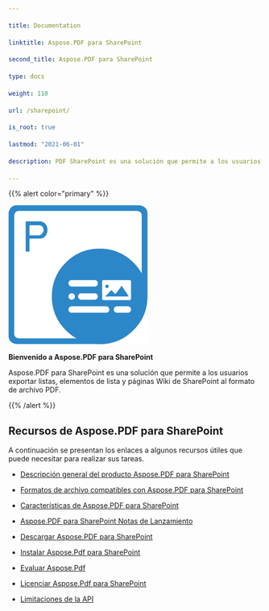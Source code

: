 ```yaml
---

title: Documentation

linktitle: Aspose.PDF para SharePoint

second_title: Aspose.PDF para SharePoint

type: docs

weight: 110

url: /sharepoint/

is_root: true

lastmod: "2021-06-01"

description: PDF SharePoint es una solución que permite a los usuarios exportar listas, elementos de lista y páginas Wiki de SharePoint al formato de archivo PDF.

---
```




{{% alert color="primary" %}}



![Aspose.PDF para Sharepoint logo](aspose_pdf-for-sharepoint.png)



**Bienvenido a Aspose.PDF para SharePoint**



Aspose.PDF para SharePoint es una solución que permite a los usuarios exportar listas, elementos de lista y páginas Wiki de SharePoint al formato de archivo PDF.



{{% /alert %}}



## **Recursos de Aspose.PDF para SharePoint**



A continuación se presentan los enlaces a algunos recursos útiles que puede necesitar para realizar sus tareas.



- [Descripción general del producto Aspose.PDF para SharePoint](/pdf/sharepoint/product-overview/) 

- [Formatos de archivo compatibles con Aspose.PDF para SharePoint](/pdf/sharepoint/supported-file-formats/)


- [Características de Aspose.PDF para SharePoint](/pdf/sharepoint/features/)

- [Aspose.PDF para SharePoint Notas de Lanzamiento](https://releases.aspose.com/pdf/sharepoint/release-notes/)

- [Descargar Aspose.PDF para SharePoint](https://releases.aspose.com/pdf/sharepoint/)

- [Instalar Aspose.Pdf para SharePoint](/pdf/sharepoint/install-aspose-pdf-for-sharepoint/)

- [Evaluar Aspose.Pdf](/pdf/sharepoint/evaluate-aspose-pdf/)

- [Licenciar Aspose.Pdf para SharePoint](/pdf/sharepoint/license-aspose-pdf-for-sharepoint/)

- [Limitaciones de la API](/pdf/sharepoint/api-limitations/)